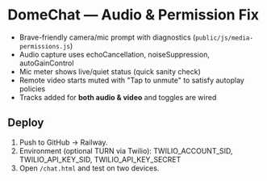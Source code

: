 
# DomeChat — Audio & Permission Fix

- Brave-friendly camera/mic prompt with diagnostics (`public/js/media-permissions.js`)
- Audio capture uses echoCancellation, noiseSuppression, autoGainControl
- Mic meter shows live/quiet status (quick sanity check)
- Remote video starts muted with "Tap to unmute" to satisfy autoplay policies
- Tracks added for **both audio & video** and toggles are wired

## Deploy
1) Push to GitHub → Railway.
2) Environment (optional TURN via Twilio): TWILIO_ACCOUNT_SID, TWILIO_API_KEY_SID, TWILIO_API_KEY_SECRET
3) Open `/chat.html` and test on two devices.
